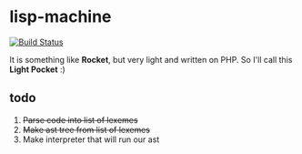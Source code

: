 # lisp-machine
[![Build Status](https://travis-ci.org/peacefulbit/lisp-machine.svg?branch=master)](https://travis-ci.org/peacefulbit/lisp-machine)

It is something like **Rocket**, but very light and written on PHP.
So I'll call this **Light Pocket** :)

## todo
1. ~~Parse code into list of lexemes~~
2. ~~Make ast tree from list of lexemes~~
3. Make interpreter that will run our ast
